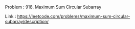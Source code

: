 Problem : 918. Maximum Sum Circular Subarray

Link : https://leetcode.com/problems/maximum-sum-circular-subarray/description/
